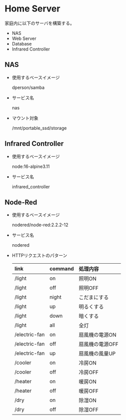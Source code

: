 # Home Server
家庭内に以下のサーバを構築する。

* NAS
* Web Server
* Database
* Infrared Controller

## NAS
* 使用するベースイメージ

    dperson/samba

* サービス名

    nas

* マウント対象

    /mnt/portable_ssd/storage

## Infrared Controller
* 使用するベースイメージ

    node:16-alpine3.11

* サービス名

    infrared_controller

## Node-Red
* 使用するベースイメージ

    nodered/node-red:2.2.2-12

* サービス名

    nodered

* HTTPリクエストのパターン

    | link          | command | 処理内容        |
    | :----         | :----   | :----           |
    | /light        | on      | 照明ON          |
    | /light        | off     | 照明OFF         |
    | /light        | night   | こだまにする    |
    | /light        | up      | 明るくする      |
    | /light        | down    | 暗くする        |
    | /light        | all     | 全灯            |
    | /electric-fan | on      | 扇風機の電源ON  |
    | /electric-fan | off     | 扇風機の電源OFF |
    | /electric-fan | up      | 扇風機の風量UP  |
    | /cooler       | on      | 冷房ON          |
    | /cooler       | off     | 冷房OFF         |
    | /heater       | on      | 暖房ON          |
    | /heater       | off     | 暖房OFF         |
    | /dry          | on      | 除湿ON          |
    | /dry          | off     | 除湿OFF         |
